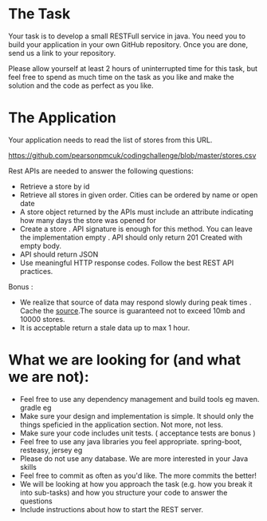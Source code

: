 # The Task
Your task is to develop a small RESTFull service in java. You need you to build your application in your own GitHub repository. Once you are done, send us a link to your repository.

Please allow yourself at least 2 hours of uninterrupted time for this task, but feel free to spend as much time on the task as you like and make the solution and the code as perfect as you like.

# The Application

Your application needs to read the list of stores from this URL.

https://github.com/pearsonpmcuk/codingchallenge/blob/master/stores.csv


Rest APIs are needed to answer the following questions:

* Retrieve a store by id
* Retrieve all stores in given order. Cities can be ordered by  name or open date
* A store object returned by the APIs  must include an attribute indicating  how many days the store was opened for
* Create a store . API signature is enough for this method. You can leave the implementation empty .  API should only return 201 Created with empty body.
* API should return JSON 
* Use meaningful HTTP response codes. Follow the best REST API practices. 

Bonus : 
* We realize that source of data may respond slowly during peak times  . Cache the [source](https://github.com/pearsonpmcuk/codingchallenge/blob/master/stores.csv).The source is  guaranteed not to exceed 10mb and 10000 stores.
* It is acceptable return a stale data up to max 1 hour.


# What we are  looking for (and what we are not):


* Feel free to use any dependency management and build tools eg maven. gradle eg
* Make sure your design and implementation is simple. It should only the things speficied in the application section.  Not more, not less.
* Make sure your code includes unit tests. ( acceptance tests are bonus )
* Feel free to use any java libraries you feel appropriate. spring-boot, resteasy, jersey eg
* Please do not use any database.  We are more interested in your Java skills 
* Feel free to commit as often as you'd like. The more commits the better! 
* We will be looking at how you approach the task (e.g. how you break it into sub-tasks) and how you structure your code to answer the questions
* Include instructions about how to start the REST server.
